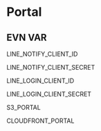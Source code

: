 # Portal

## EVN VAR

LINE_NOTIFY_CLIENT_ID

LINE_NOTIFY_CLIENT_SECRET

LINE_LOGIN_CLIENT_ID

LINE_LOGIN_CLIENT_SECRET

S3_PORTAL

CLOUDFRONT_PORTAL
